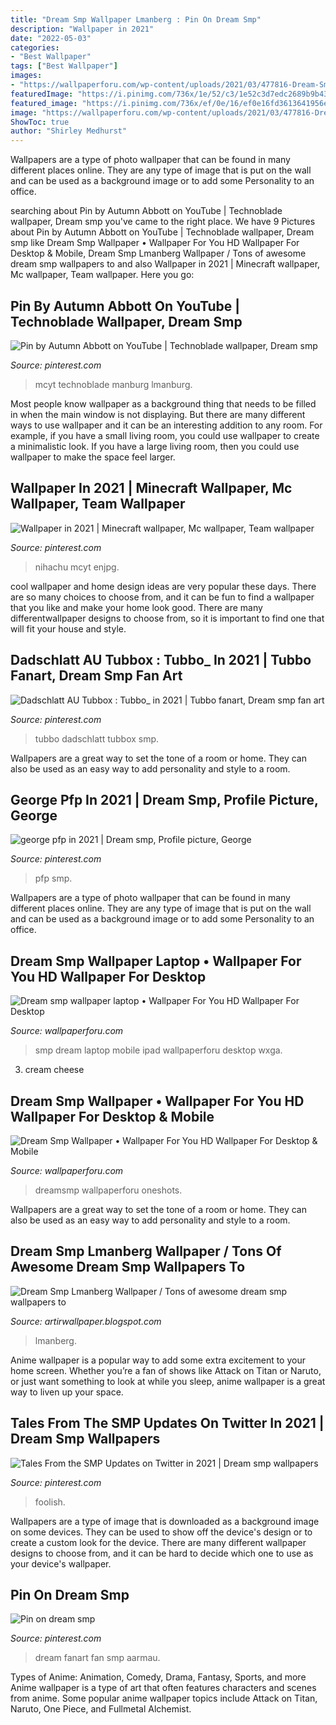 ```yaml
---
title: "Dream Smp Wallpaper Lmanberg : Pin On Dream Smp"
description: "Wallpaper in 2021"
date: "2022-05-03"
categories:
- "Best Wallpaper"
tags: ["Best Wallpaper"]
images:
- "https://wallpaperforu.com/wp-content/uploads/2021/03/477816-Dream-Smp-Wallpapers131440x2560.jpg"
featuredImage: "https://i.pinimg.com/736x/1e/52/c3/1e52c3d7edc2689b9b437d6cf720b8b3.jpg"
featured_image: "https://i.pinimg.com/736x/ef/0e/16/ef0e16fd3613641956e4097952122dd9.jpg"
image: "https://wallpaperforu.com/wp-content/uploads/2021/03/477816-Dream-Smp-Wallpapers131440x2560.jpg"
ShowToc: true
author: "Shirley Medhurst"
---
```





Wallpapers are a type of photo wallpaper that can be found in many different places online. They are any type of image that is put on the wall and can be used as a background image or to add some Personality to an office.

	

		
searching about Pin by Autumn Abbott on YouTube | Technoblade wallpaper, Dream smp you've came to the right place. We have 9 Pictures about Pin by Autumn Abbott on YouTube | Technoblade wallpaper, Dream smp like Dream Smp Wallpaper • Wallpaper For You HD Wallpaper For Desktop &amp; Mobile, Dream Smp Lmanberg Wallpaper / Tons of awesome dream smp wallpapers to and also Wallpaper in 2021 | Minecraft wallpaper, Mc wallpaper, Team wallpaper. Here you go:
		
    
## Pin By Autumn Abbott On YouTube | Technoblade Wallpaper, Dream Smp

<img loading=lazy src="https://i.pinimg.com/736x/13/db/59/13db59bf7ee373c19c633b13e9649c4d.jpg" onerror="this.onerror=null;this.src='https://tse3.mm.bing.net/th?id=OIP.u50qGhAt9897UdFMmVG3kgHaEN&amp;pid=15.1';" alt="Pin by Autumn Abbott on YouTube | Technoblade wallpaper, Dream smp">

_Source: pinterest.com_

>mcyt technoblade manburg lmanburg. 

	

Most people know wallpaper as a background thing that needs to be filled in when the main window is not displaying. But there are many different ways to use wallpaper and it can be an interesting addition to any room. For example, if you have a small living room, you could use wallpaper to create a minimalistic look. If you have a large living room, then you could use wallpaper to make the space feel larger.

    
## Wallpaper In 2021 | Minecraft Wallpaper, Mc Wallpaper, Team Wallpaper

<img loading=lazy src="https://i.pinimg.com/736x/05/54/e9/0554e93b0dd748fc4967d11f0634d922.jpg" onerror="this.onerror=null;this.src='https://tse3.mm.bing.net/th?id=OIP.tLhm6YIhAeTtAXa_iuHv2wHaNL&amp;pid=15.1';" alt="Wallpaper in 2021 | Minecraft wallpaper, Mc wallpaper, Team wallpaper">

_Source: pinterest.com_

>nihachu mcyt enjpg. 

	

cool wallpaper and home design ideas are very popular these days. There are so many choices to choose from, and it can be fun to find a wallpaper that you like and make your home look good. There are many differentwallpaper designs to choose from, so it is important to find one that will fit your house and style.

    
## Dadschlatt AU Tubbox : Tubbo_ In 2021 | Tubbo Fanart, Dream Smp Fan Art

<img loading=lazy src="https://i.pinimg.com/736x/49/7a/24/497a24481d93898776cca311c1e9303b.jpg" onerror="this.onerror=null;this.src='https://tse2.mm.bing.net/th?id=OIP.GswOIGOU4bbPpHs9J1HN9wHaIA&amp;pid=15.1';" alt="Dadschlatt AU Tubbox : Tubbo_ in 2021 | Tubbo fanart, Dream smp fan art">

_Source: pinterest.com_

>tubbo dadschlatt tubbox smp. 

	

Wallpapers are a great way to set the tone of a room or home. They can also be used as an easy way to add personality and style to a room.

    
## George Pfp In 2021 | Dream Smp, Profile Picture, George

<img loading=lazy src="https://i.pinimg.com/736x/1e/52/c3/1e52c3d7edc2689b9b437d6cf720b8b3.jpg" onerror="this.onerror=null;this.src='https://tse4.mm.bing.net/th?id=OIP.RTBJUF4RYJNKbiDoqA1cjgHaHa&amp;pid=15.1';" alt="george pfp in 2021 | Dream smp, Profile picture, George">

_Source: pinterest.com_

>pfp smp. 

	



Wallpapers are a type of photo wallpaper that can be found in many different places online. They are any type of image that is put on the wall and can be used as a background image or to add some Personality to an office.

    
## Dream Smp Wallpaper Laptop • Wallpaper For You HD Wallpaper For Desktop

<img loading=lazy src="https://wallpaperforu.com/wp-content/uploads/2021/03/738651-Dream-Smp-Wallpapers11440x2560.jpg" onerror="this.onerror=null;this.src='https://tse2.mm.bing.net/th?id=OIP.2yCYBbE2A3hmNzzpJT7IbAHaNK&amp;pid=15.1';" alt="Dream smp wallpaper laptop • Wallpaper For You HD Wallpaper For Desktop">

_Source: wallpaperforu.com_

>smp dream laptop mobile ipad wallpaperforu desktop wxga. 

	

3. cream cheese 

    
## Dream Smp Wallpaper • Wallpaper For You HD Wallpaper For Desktop &amp; Mobile

<img loading=lazy src="https://wallpaperforu.com/wp-content/uploads/2021/03/477816-Dream-Smp-Wallpapers131440x2560.jpg" onerror="this.onerror=null;this.src='https://tse4.mm.bing.net/th?id=OIP.DURXM67OiqZqBlQWeAnHOwHaNK&amp;pid=15.1';" alt="Dream Smp Wallpaper • Wallpaper For You HD Wallpaper For Desktop &amp; Mobile">

_Source: wallpaperforu.com_

>dreamsmp wallpaperforu oneshots. 

	

Wallpapers are a great way to set the tone of a room or home. They can also be used as an easy way to add personality and style to a room.

    
## Dream Smp Lmanberg Wallpaper / Tons Of Awesome Dream Smp Wallpapers To

<img loading=lazy src="https://lh6.googleusercontent.com/proxy/6CzASey6tKRq_mAFc72TAaFH5Z1bMa5xYU_oD674KAU4Unbq1hxrC43uK8eMHzJrNpejqSw3LgOhhJauQLt_c7SgEnWrD7Ct2CXBDFCr2Ktb7uCdpSKpqGueRr-o6gfw=w1200-h630-p-k-no-nu" onerror="this.onerror=null;this.src='https://tse4.mm.bing.net/th?id=OIP.H1-VTgK54UKCc19NLTuSggHaD4&amp;pid=15.1';" alt="Dream Smp Lmanberg Wallpaper / Tons of awesome dream smp wallpapers to">

_Source: artirwallpaper.blogspot.com_

>lmanberg. 

	

Anime wallpaper is a popular way to add some extra excitement to your home screen. Whether you’re a fan of shows like Attack on Titan or Naruto, or just want something to look at while you sleep, anime wallpaper is a great way to liven up your space.

    
## Tales From The SMP Updates On Twitter In 2021 | Dream Smp Wallpapers

<img loading=lazy src="https://i.pinimg.com/736x/78/d0/d4/78d0d4ab9782d61d68010c6e803095cb.jpg" onerror="this.onerror=null;this.src='https://tse2.mm.bing.net/th?id=OIP.sfeOYk8WjfjL-n26I3yCVgHaEJ&amp;pid=15.1';" alt="Tales From the SMP Updates on Twitter in 2021 | Dream smp wallpapers">

_Source: pinterest.com_

>foolish. 

	

Wallpapers are a type of image that is downloaded as a background image on some devices. They can be used to show off the device's design or to create a custom look for the device. There are many different wallpaper designs to choose from, and it can be hard to decide which one to use as your device's wallpaper.

    
## Pin On Dream Smp

<img loading=lazy src="https://i.pinimg.com/736x/ef/0e/16/ef0e16fd3613641956e4097952122dd9.jpg" onerror="this.onerror=null;this.src='https://tse3.mm.bing.net/th?id=OIP.CjYEgZdEAqugEtR20pbzqgHaMi&amp;pid=15.1';" alt="Pin on dream smp">

_Source: pinterest.com_

>dream fanart fan smp aarmau. 

	

Types of Anime: Animation, Comedy, Drama, Fantasy, Sports, and more
Anime wallpaper is a type of art that often features characters and scenes from anime. Some popular anime wallpaper topics include Attack on Titan, Naruto, One Piece, and Fullmetal Alchemist.

